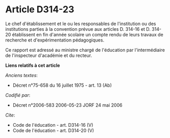 # Article D314-23

Le chef d'établissement et le ou les responsables de l'institution ou des institutions parties à la convention prévue aux
articles D. 314-16 et D. 314-20 établissent en fin d'année scolaire un compte rendu de leurs travaux de recherche et
d'expérimentation pédagogiques.

Ce rapport est adressé au ministre chargé de l'éducation par l'intermédiaire de l'inspecteur d'académie et du recteur.

**Liens relatifs à cet article**

_Anciens textes_:

  - Décret n°75-658 du 16 juillet 1975 - art. 13 (Ab)

_Codifié par_:

  - Décret n°2006-583 2006-05-23 JORF 24 mai 2006

_Cite_:

  - Code de l'éducation - art. D314-16 (V)
  - Code de l'éducation - art. D314-20 (V)
